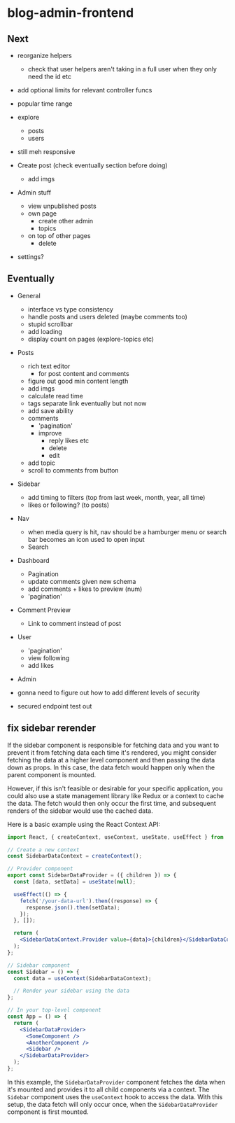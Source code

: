 # blog-admin-frontend

## Next

- reorganize helpers
  - check that user helpers aren't taking in a full user when they only need the id etc
- add optional limits for relevant controller funcs

- popular time range
- explore
  - posts
  - users
- still meh responsive

- Create post (check eventually section before doing)

  - add imgs

- Admin stuff
  - view unpublished posts
  - own page
    - create other admin
    - topics
  - on top of other pages
    - delete
- settings?

## Eventually

- General

  - interface vs type consistency
  - handle posts and users deleted (maybe comments too)
  - stupid scrollbar
  - add loading
  - display count on pages (explore-topics etc)

- Posts

  - rich text editor
    - for post content and comments
  - figure out good min content length
  - add imgs
  - calculate read time
  - tags separate link eventually but not now
  - add save ability
  - comments
    - 'pagination'
    - improve
      - reply likes etc
      - delete
      - edit
  - add topic
  - scroll to comments from button

- Sidebar

  - add timing to filters (top from last week, month, year, all time)
  - likes or following? (to posts)

- Nav

  - when media query is hit, nav should be a hamburger menu or search bar becomes an icon used to open input
  - Search

- Dashboard

  - Pagination
  - update comments given new schema
  - add comments + likes to preview (num)
  - 'pagination'

- Comment Preview

  - Link to comment instead of post

- User

  - 'pagination'
  - view following
  - add likes

- Admin

- gonna need to figure out how to add different levels of security
- secured endpoint test out

## fix sidebar rerender

If the sidebar component is responsible for fetching data and you want to prevent it from fetching data each time it's rendered, you might consider fetching the data at a higher level component and then passing the data down as props. In this case, the data fetch would happen only when the parent component is mounted.

However, if this isn't feasible or desirable for your specific application, you could also use a state management library like Redux or a context to cache the data. The fetch would then only occur the first time, and subsequent renders of the sidebar would use the cached data.

Here is a basic example using the React Context API:

```jsx
import React, { createContext, useContext, useState, useEffect } from 'react';

// Create a new context
const SidebarDataContext = createContext();

// Provider component
export const SidebarDataProvider = ({ children }) => {
  const [data, setData] = useState(null);

  useEffect(() => {
    fetch('/your-data-url').then((response) => {
      response.json().then(setData);
    });
  }, []);

  return (
    <SidebarDataContext.Provider value={data}>{children}</SidebarDataContext.Provider>
  );
};

// Sidebar component
const Sidebar = () => {
  const data = useContext(SidebarDataContext);

  // Render your sidebar using the data
};

// In your top-level component
const App = () => {
  return (
    <SidebarDataProvider>
      <SomeComponent />
      <AnotherComponent />
      <Sidebar />
    </SidebarDataProvider>
  );
};
```

In this example, the `SidebarDataProvider` component fetches the data when it's mounted and provides it to all child components via a context. The `Sidebar` component uses the `useContext` hook to access the data. With this setup, the data fetch will only occur once, when the `SidebarDataProvider` component is first mounted.
